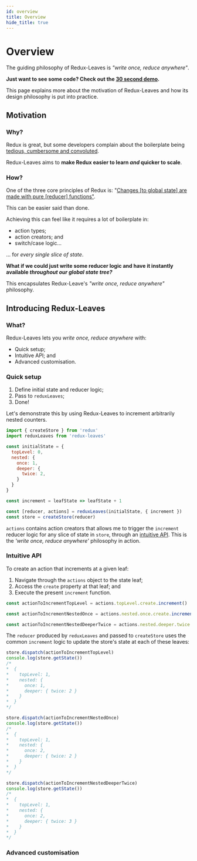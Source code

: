 ```yaml
---
id: overview
title: Overview
hide_title: true
---
```


# Overview

The guiding philosophy of Redux-Leaves is *"write once, reduce anywhere"*.

**Just want to see some code? Check out the [30 second demo](demo.md).**

This page explains more about the motivation of Redux-Leaves and how its design philosophy is put into practice.

## Motivation

### Why?

Redux is great, but some developers complain about the boilerplate being [tedious, cumbersome and convoluted](https://medium.com/@Charles_Stover/no-boilerplate-global-state-management-in-react-41e905944eb7).

Redux-Leaves aims to **make Redux easier to learn *and* quicker to scale**.

### How?

One of the three core principles of Redux is: "[Changes \[to global state\] are made with pure \[reducer\] functions"](https://redux.js.org/introduction/three-principles#changes-are-made-with-pure-functions).

This can be easier said than done.

Achieving this can feel like it requires a lot of boilerplate in:
- action types;
- action creators; and
- switch/case logic...

... for *every single slice of state*.

**What if we could just write some reducer logic and have it instantly available *throughout our global state tree?***

This encapsulates Redux-Leave's *"write once, reduce anywhere"* philosophy.

## Introducing Redux-Leaves

### What?

Redux-Leaves lets you *write once, reduce anywhere* with:
- Quick setup;
- Intuitive API; and
- Advanced customisation.

### Quick setup
1. Define initial state and reducer logic;
2. Pass to `reduxLeaves`;
3. Done!

Let's demonstrate this by using Redux-Leaves to increment arbitrarily nested counters.

```js
import { createStore } from 'redux'
import reduxLeaves from 'redux-leaves'

const initialState = {
  topLevel: 0,
  nested: {
    once: 1,
    deeper: {
      twice: 2,
    }
  }
}

const increment = leafState => leafState + 1

const [reducer, actions] = reduxLeaves(initialState, { increment })
const store = createStore(reducer)
```

`actions` contains action creators that allows me to trigger the `increment` reducer logic for any slice of state in `store`, through an [intuitive API](#intuitive-api). This is the *'write once, reduce anywhere'* philosophy in action.

### Intuitive API

To create an action that increments at a given leaf:
1. Navigate through the `actions` object to the state leaf;
2. Access the `create` property at that leaf; and
3. Execute the present `increment` function.

```js
const actionToIncrementTopLevel = actions.topLevel.create.increment()

const actionToIncrementNestedOnce = actions.nested.once.create.increment()

const actionToIncrementNestedDeeperTwice = actions.nested.deeper.twice.create.increment()
```

The `reducer` produced by `reduxLeaves` and passed to `createStore` uses the common `increment` logic to update the store's state at each of these leaves:

```js
store.dispatch(actionToIncrementTopLevel)
console.log(store.getState())
/*
*  {
*    topLevel: 1,
*    nested: {
*      once: 1,
*      deeper: { twice: 2 }
*    }
*  }
*/

store.dispatch(actionToIncrementNestedOnce)
console.log(store.getState())
/*
*  {
*    topLevel: 1,
*    nested: {
*      once: 2,
*      deeper: { twice: 2 }
*    }
*  }
*/

store.dispatch(actionToIncrementNestedDeeperTwice)
console.log(store.getState())
/*
*  {
*    topLevel: 1,
*    nested: {
*      once: 2,
*      deeper: { twice: 3 }
*    }
*  }
*/
```

### Advanced customisation
